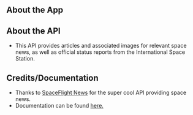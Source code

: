 ## About the App

## About the API
* This API provides articles and associated images for relevant space news, as well as official status reports from the International Space Station.

## Credits/Documentation
* Thanks to [SpaceFlight News](https://spaceflightnewsapi.net/) for the super cool API providing space news.
* Documentation can be found [here.](https://api.spaceflightnewsapi.net/v4/docs/#/)